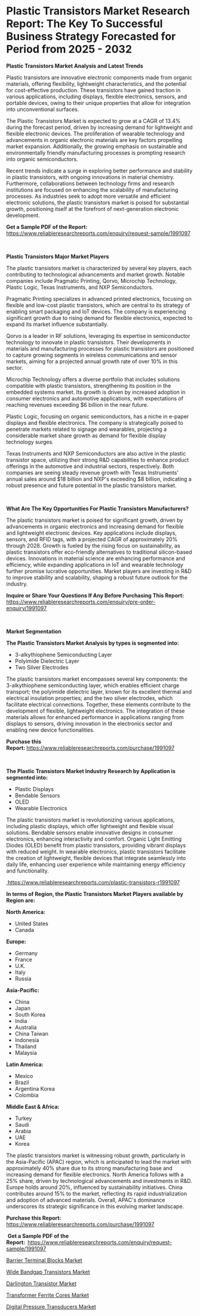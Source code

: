 <p><h1>Plastic Transistors Market Research Report: The Key To Successful Business Strategy Forecasted for Period from 2025 - 2032</h1></p><p><strong>Plastic Transistors Market Analysis and Latest Trends</strong></p>
<p><p>Plastic transistors are innovative electronic components made from organic materials, offering flexibility, lightweight characteristics, and the potential for cost-effective production. These transistors have gained traction in various applications, including displays, flexible electronics, sensors, and portable devices, owing to their unique properties that allow for integration into unconventional surfaces.</p><p>The Plastic Transistors Market is expected to grow at a CAGR of 13.4% during the forecast period, driven by increasing demand for lightweight and flexible electronic devices. The proliferation of wearable technology and advancements in organic electronic materials are key factors propelling market expansion. Additionally, the growing emphasis on sustainable and environmentally friendly manufacturing processes is prompting research into organic semiconductors.</p><p>Recent trends indicate a surge in exploring better performance and stability in plastic transistors, with ongoing innovations in material chemistry. Furthermore, collaborations between technology firms and research institutions are focused on enhancing the scalability of manufacturing processes. As industries seek to adopt more versatile and efficient electronic solutions, the plastic transistors market is poised for substantial growth, positioning itself at the forefront of next-generation electronic development.</p></p>
<p><strong>Get a Sample PDF of the Report:&nbsp;</strong> <a href="https://www.reliableresearchreports.com/enquiry/request-sample/1991097?utm_campaign=48&utm_medium=2&utm_source=Github&utm_content=ia&utm_term=12022025&utm_id=plastic-transistors">https://www.reliableresearchreports.com/enquiry/request-sample/1991097</a></p>
<p>&nbsp;</p>
<p><strong>Plastic Transistors Major Market Players</strong></p>
<p><p>The plastic transistors market is characterized by several key players, each contributing to technological advancements and market growth. Notable companies include Pragmatic Printing, Qorvo, Microchip Technology, Plastic Logic, Texas Instruments, and NXP Semiconductors.</p><p>Pragmatic Printing specializes in advanced printed electronics, focusing on flexible and low-cost plastic transistors, which are central to its strategy of enabling smart packaging and IoT devices. The company is experiencing significant growth due to rising demand for flexible electronics, expected to expand its market influence substantially.</p><p>Qorvo is a leader in RF solutions, leveraging its expertise in semiconductor technology to innovate in plastic transistors. Their developments in materials and manufacturing processes for plastic transistors are positioned to capture growing segments in wireless communications and sensor markets, aiming for a projected annual growth rate of over 10% in this sector.</p><p>Microchip Technology offers a diverse portfolio that includes solutions compatible with plastic transistors, strengthening its position in the embedded systems market. Its growth is driven by increased adoption in consumer electronics and automotive applications, with expectations of reaching revenues exceeding $6 billion in the near future.</p><p>Plastic Logic, focusing on organic semiconductors, has a niche in e-paper displays and flexible electronics. The company is strategically poised to penetrate markets related to signage and wearables, projecting a considerable market share growth as demand for flexible display technology surges.</p><p>Texas Instruments and NXP Semiconductors are also active in the plastic transistor space, utilizing their strong R&D capabilities to enhance product offerings in the automotive and industrial sectors, respectively. Both companies are seeing steady revenue growth with Texas Instruments' annual sales around $18 billion and NXP's exceeding $8 billion, indicating a robust presence and future potential in the plastic transistors market.</p></p>
<p>&nbsp;</p>
<p><strong>What Are The Key Opportunities For Plastic Transistors Manufacturers?</strong></p>
<p><p>The plastic transistors market is poised for significant growth, driven by advancements in organic electronics and increasing demand for flexible and lightweight electronic devices. Key applications include displays, sensors, and RFID tags, with a projected CAGR of approximately 20% through 2028. Growth is fueled by the rising focus on sustainability, as plastic transistors offer eco-friendly alternatives to traditional silicon-based devices. Innovations in material science are enhancing performance and efficiency, while expanding applications in IoT and wearable technology further promise lucrative opportunities. Market players are investing in R&D to improve stability and scalability, shaping a robust future outlook for the industry.</p></p>
<p><strong>Inquire or Share Your Questions If Any Before Purchasing This Report:</strong> <a href="https://www.reliableresearchreports.com/enquiry/pre-order-enquiry/1991097?utm_campaign=48&utm_medium=2&utm_source=Github&utm_content=ia&utm_term=12022025&utm_id=plastic-transistors">https://www.reliableresearchreports.com/enquiry/pre-order-enquiry/1991097</a></p>
<p>&nbsp;</p>
<p><strong>Market Segmentation</strong></p>
<p><strong>The Plastic Transistors Market Analysis by types is segmented into:</strong></p>
<p><ul><li>3-alkythiophene Semiconducting Layer</li><li>Polyimide Dielectric Layer</li><li>Two Silver Electrodes</li></ul></p>
<p><p>The plastic transistors market encompasses several key components: the 3-alkythiophene semiconducting layer, which enables efficient charge transport; the polyimide dielectric layer, known for its excellent thermal and electrical insulation properties; and the two silver electrodes, which facilitate electrical connections. Together, these elements contribute to the development of flexible, lightweight electronics. The integration of these materials allows for enhanced performance in applications ranging from displays to sensors, driving innovation in the electronics sector and enabling new device functionalities.</p></p>
<p><strong>Purchase this Report:&nbsp;</strong><a href="https://www.reliableresearchreports.com/purchase/1991097?utm_campaign=48&utm_medium=2&utm_source=Github&utm_content=ia&utm_term=12022025&utm_id=plastic-transistors">https://www.reliableresearchreports.com/purchase/1991097</a></p>
<p>&nbsp;</p>
<p><strong>The Plastic Transistors Market Industry Research by Application is segmented into:</strong></p>
<p><ul><li>Plastic Displays</li><li>Bendable Sensors</li><li>OLED</li><li>Wearable Electronics</li></ul></p>
<p><p>The plastic transistors market is revolutionizing various applications, including plastic displays, which offer lightweight and flexible visual solutions. Bendable sensors enable innovative designs in consumer electronics, enhancing interactivity and comfort. Organic Light Emitting Diodes (OLED) benefit from plastic transistors, providing vibrant displays with reduced weight. In wearable electronics, plastic transistors facilitate the creation of lightweight, flexible devices that integrate seamlessly into daily life, enhancing user experience while maintaining energy efficiency and functionality.</p></p>
<p><a href="https://www.reliableresearchreports.com/plastic-transistors-r1991097?utm_campaign=48&utm_medium=2&utm_source=Github&utm_content=ia&utm_term=12022025&utm_id=plastic-transistors">&nbsp;https://www.reliableresearchreports.com/plastic-transistors-r1991097</a></p>
<p><strong>In terms of Region, the Plastic Transistors Market Players available by Region are:</strong></p>
<p>
    <p> <strong> North America: </strong>
        <ul>
            <li>United States</li>
            <li>Canada</li>
        </ul>
        </p> 
    <p> <strong> Europe: </strong>
        <ul>
            <li>Germany</li>
            <li>France</li>
            <li>U.K.</li>
            <li>Italy</li>
            <li>Russia</li>
        </ul>
        </p> 
    <p> <strong> Asia-Pacific: </strong>
        <ul>
            <li>China</li>
            <li>Japan</li>
            <li>South Korea</li>
            <li>India</li>
            <li>Australia</li>
            <li>China Taiwan</li>
            <li>Indonesia</li>
            <li>Thailand</li>
            <li>Malaysia</li>
        </ul>
        </p> 
    <p> <strong> Latin America: </strong>
        <ul>
            <li>Mexico</li>
            <li>Brazil</li>
            <li>Argentina Korea</li>
            <li>Colombia</li>
        </ul>
        </p> 
    <p> <strong> Middle East & Africa: </strong>
        <ul>
            <li>Turkey</li>
            <li>Saudi</li>
            <li>Arabia</li>
            <li>UAE</li>
            <li>Korea</li>
        </ul>
    </p>
    </p>
<p><p>The plastic transistors market is witnessing robust growth, particularly in the Asia-Pacific (APAC) region, which is anticipated to lead the market with approximately 40% share due to its strong manufacturing base and increasing demand for flexible electronics. North America follows with a 25% share, driven by technological advancements and investments in R&D. Europe holds around 20%, influenced by sustainability initiatives. China contributes around 15% to the market, reflecting its rapid industrialization and adoption of advanced materials. Overall, APAC's dominance underscores its strategic significance in this evolving market landscape.</p></p>
<p><strong>Purchase this Report: </strong><a href="https://www.reliableresearchreports.com/purchase/1991097?utm_campaign=48&utm_medium=2&utm_source=Github&utm_content=ia&utm_term=12022025&utm_id=plastic-transistors">https://www.reliableresearchreports.com/purchase/1991097</a></p>
<p>&nbsp;<strong>Get a Sample PDF of the Report:&nbsp;&nbsp;</strong><a href="https://www.reliableresearchreports.com/enquiry/request-sample/1991097?utm_campaign=48&utm_medium=2&utm_source=Github&utm_content=ia&utm_term=12022025&utm_id=plastic-transistors">https://www.reliableresearchreports.com/enquiry/request-sample/1991097</a></p>
<p><strong></strong></p>
<p><p><a href="https://github.com/jhamygunler/Market-Research-Report-List-1/blob/main/barrier-terminal-blocks-market.md?utm_campaign=48&utm_medium=2&utm_source=Github&utm_content=ia&utm_term=12022025&utm_id=plastic-transistors">Barrier Terminal Blocks Market</a></p><p><a href="https://github.com/vigoseiler/Market-Research-Report-List-1/blob/main/wide-bandgap-transistors-market.md?utm_campaign=48&utm_medium=2&utm_source=Github&utm_content=ia&utm_term=12022025&utm_id=plastic-transistors">Wide Bandgap Transistors Market</a></p><p><a href="https://github.com/daemluari/Market-Research-Report-List-1/blob/main/darlington-transistor-market.md?utm_campaign=48&utm_medium=2&utm_source=Github&utm_content=ia&utm_term=12022025&utm_id=plastic-transistors">Darlington Transistor Market</a></p><p><a href="https://github.com/boysabotzoc/Market-Research-Report-List-1/blob/main/transformer-ferrite-cores-market.md?utm_campaign=48&utm_medium=2&utm_source=Github&utm_content=ia&utm_term=12022025&utm_id=plastic-transistors">Transformer Ferrite Cores Market</a></p><p><a href="https://github.com/ivetasyizhi/Market-Research-Report-List-1/blob/main/digital-pressure-transducers-market.md?utm_campaign=48&utm_medium=2&utm_source=Github&utm_content=ia&utm_term=12022025&utm_id=plastic-transistors">Digital Pressure Transducers Market</a></p></p>